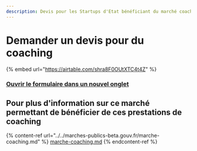 ```yaml
---
description: Devis pour les Startups d'Etat bénéficiant du marché coaching de beta.gouv
---
```


# Demander un devis pour du coaching

{% embed url="https://airtable.com/shra8F0OUtXTC4t4Z" %}

### [Ouvrir le formulaire dans un nouvel onglet](https://airtable.com/shra8F0OUtXTC4t4Z)

## Pour plus d'information sur ce marché permettant de bénéficier de ces prestations de coaching

{% content-ref url="../../marches-publics-beta.gouv.fr/marche-coaching.md" %}
[marche-coaching.md](../../marches-publics-beta.gouv.fr/marche-coaching.md)
{% endcontent-ref %}

